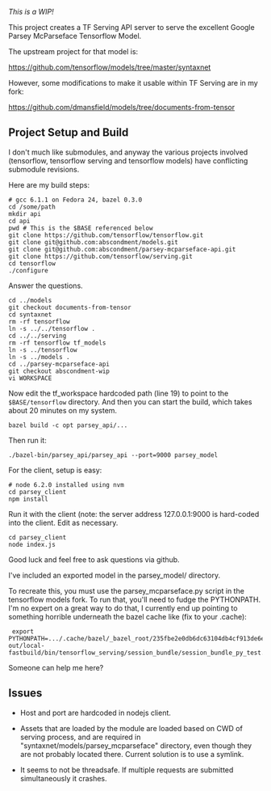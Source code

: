 _This is a WIP!_

This project creates a TF Serving API server to serve the excellent Google Parsey McParseface Tensorflow Model.

The upstream project for that model is:

https://github.com/tensorflow/models/tree/master/syntaxnet

However, some modifications to make it usable within TF Serving are in my fork:

https://github.com/dmansfield/models/tree/documents-from-tensor

## Project Setup and Build

I don't much like submodules, and anyway the various projects involved (tensorflow, tensorflow serving and tensorflow models) have conflicting submodule revisions.

Here are my build steps:
```
# gcc 6.1.1 on Fedora 24, bazel 0.3.0
cd /some/path
mkdir api
cd api
pwd # This is the $BASE referenced below
git clone https://github.com/tensorflow/tensorflow.git
git clone git@github.com:abscondment/models.git
git clone git@github.com:abscondment/parsey-mcparseface-api.git
git clone https://github.com/tensorflow/serving.git
cd tensorflow
./configure
```
Answer the questions.
```
cd ../models
git checkout documents-from-tensor
cd syntaxnet
rm -rf tensorflow
ln -s ../../tensorflow .
cd ../../serving
rm -rf tensorflow tf_models
ln -s ../tensorflow
ln -s ../models .
cd ../parsey-mcparseface-api
git checkout abscondment-wip
vi WORKSPACE
```
Now edit the tf_workspace hardcoded path (line 19) to point to the `$BASE/tensorflow` directory. And then you can start the build, which takes about 20 minutes on my system. 
```
bazel build -c opt parsey_api/...

```

Then run it:
```
./bazel-bin/parsey_api/parsey_api --port=9000 parsey_model
```
For the client, setup is easy:
```
# node 6.2.0 installed using nvm
cd parsey_client
npm install
```

Run it with the client (note: the server address 127.0.0.1:9000 is hard-coded into the client.  Edit as necessary.
```
cd parsey_client
node index.js
```

Good luck and feel free to ask questions via github.

I've included an exported model in the parsey_model/ directory.

To recreate this, you must use the parsey_mcparseface.py script in the tensorflow models fork. To run that, you'll need to fudge the PYTHONPATH. I'm no expert on a great way to do that, I currently end up pointing to something horrible underneath the bazel cache like (fix to your .cache):
```
 export PYTHONPATH=.../.cache/bazel/_bazel_root/235fbe2e0db6dc63104db4cf913de6ec/execroot/serving/bazel-out/local-fastbuild/bin/tensorflow_serving/session_bundle/session_bundle_py_test.runfiles/tf_serving/
```
Someone can help me here?

## Issues
- Host and port are hardcoded in nodejs client.

- Assets that are loaded by the module are loaded based on CWD of serving process, and are required in "syntaxnet/models/parsey_mcparseface" directory, even though they are not probably located there.  Current solution is to use a symlink.

- It seems to not be threadsafe.  If multiple requests are submitted simultaneously it crashes.
